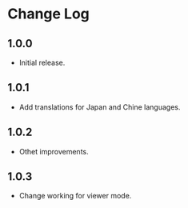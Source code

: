# Change Log

## 1.0.0

* Initial release.

## 1.0.1

* Add translations for Japan and Chine languages.

## 1.0.2

* Othet improvements.

## 1.0.3

* Change working for viewer mode.